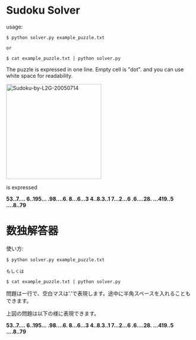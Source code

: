 # Sudoku Solver

usage:
```
$ python solver.py example_puzzle.txt

or

$ cat example_puzzle.txt | python solver.py

```

The puzzle is expressed in one line. Empty cell is "dot". and you can use white space for readability.

<a title="Tim Stellmach [Public domain], via Wikimedia Commons" href="https://commons.wikimedia.org/wiki/File:Sudoku-by-L2G-20050714.svg"><img width="256" alt="Sudoku-by-L2G-20050714" src="https://upload.wikimedia.org/wikipedia/commons/thumb/f/ff/Sudoku-by-L2G-20050714.svg/256px-Sudoku-by-L2G-20050714.svg.png"></a>


is expressed

 **53..7.... 6..195... .98....6. 8...6...3 4..8.3..1 7...2...6 .6....28. ...419..5 ....8..79**



 # 数独解答器

使い方:
```
$ python solver.py example_puzzle.txt

もしくは

$ cat example_puzzle.txt | python solver.py

```

問題は一行で、空白マスは'.'で表現します。途中に半角スペースを入れることもできます。

上図の問題は以下の様に表現できます。

**53..7.... 6..195... .98....6. 8...6...3 4..8.3..1 7...2...6 .6....28. ...419..5 ....8..79**

